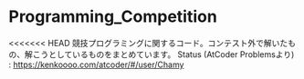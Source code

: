# Programming_Competition
<<<<<<< HEAD
競技プログラミングに関するコード。コンテスト外で解いたもの、解こうとしているものをまとめています。
Status (AtCoder Problemsより) : https://kenkoooo.com/atcoder/#/user/Chamy
